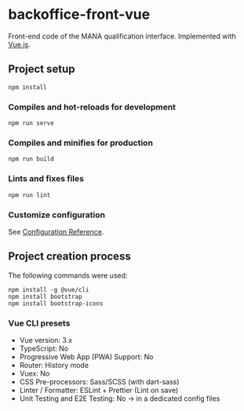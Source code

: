 # backoffice-front-vue
Front-end code of the MANA qualification interface. Implemented with [Vue.js](https://vuejs.org/).

## Project setup
```
npm install
```

### Compiles and hot-reloads for development
```
npm run serve
```

### Compiles and minifies for production
```
npm run build
```

### Lints and fixes files
```
npm run lint
```

### Customize configuration
See [Configuration Reference](https://cli.vuejs.org/config/).

## Project creation process
The following commands were used:
```
npm install -g @vue/cli
npm install bootstrap 
npm install bootstrap-icons
```

### Vue CLI presets
- Vue version: 3.x
- TypeScript: No
- Progressive Web App (PWA) Support: No
- Router: History mode
- Vuex: No
- CSS Pre-processors: Sass/SCSS (with dart-sass)
- Linter / Formatter: ESLint + Prettier (Lint on save)
- Unit Testing and E2E Testing: No
→ in a dedicated config files
